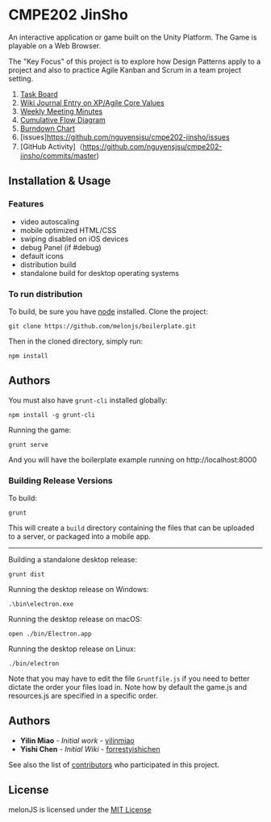 
# CMPE202 JinSho

An interactive application or game built on the Unity Platform. The Game is playable on a Web Browser.

The "Key Focus" of this project is to explore how Design Patterns apply to a project and also to practice Agile Kanban and Scrum in a team project setting.

1. [Task Board](https://github.com/nguyensjsu/cmpe202-jinsho/projects/1)
2. [Wiki Journal Entry on XP/Agile Core Values](https://github.com/nguyensjsu/cmpe202-jinsho/blob/master/VALUES.md)
3. [Weekly Meeting Minutes](https://github.com/nguyensjsu/cmpe202-jinsho/blob/master/Weekly-Meeting-Minutes.md)
4. [Cumulative Flow Diagram](https://docs.google.com/spreadsheets/u/4/d/1-edpu_H-L8hQ4v3yC0A2R4DUzi8HrjSyeIhlAKmyH4w/edit?usp=drive_web)
5. [Burndown Chart](https://docs.google.com/spreadsheets/u/4/d/1QALRc81ugkEYgHz6_h0Lac5tWReTRK7607GrrbWLSmQ/edit?usp=drive_web)
6. [issues]https://github.com/nguyensjsu/cmpe202-jinsho/issues
7. [GitHub Activity]（https://github.com/nguyensjsu/cmpe202-jinsho/commits/master)

## Installation & Usage
### Features 
- video autoscaling
- mobile optimized HTML/CSS
- swiping disabled on iOS devices
- debug Panel (if #debug)
- default icons
- distribution build
- standalone build for desktop operating systems

### To run distribution

To build, be sure you have [node](http://nodejs.org) installed. Clone the project:

    git clone https://github.com/melonjs/boilerplate.git

Then in the cloned directory, simply run:

    npm install

## Authors         
You must also have `grunt-cli` installed globally:

    npm install -g grunt-cli

Running the game:

	grunt serve

And you will have the boilerplate example running on http://localhost:8000

### Building Release Versions

To build:

    grunt

This will create a `build` directory containing the files that can be uploaded to a server, or packaged into a mobile app.

----

Building a standalone desktop release:

    grunt dist

Running the desktop release on Windows:

    .\bin\electron.exe

Running the desktop release on macOS:

    open ./bin/Electron.app

Running the desktop release on Linux:

    ./bin/electron

Note that you may have to edit the file `Gruntfile.js` if you need to better dictate the order your files load in. Note how by default the game.js and resources.js are specified in a specific order.

## Authors

* **Yilin Miao** - *Initial work* - [yilinmiao](https://github.com/yilinmiao)
* **Yishi Chen** - *Initial Wiki* - [forrestyishichen](https://github.com/forrestyishichen)

See also the list of [contributors](https://github.com/nguyensjsu/cmpe202-jinsho/graphs/contributors) who participated in this project.

## License
melonJS is licensed under the [MIT License](http://www.opensource.org/licenses/mit-license.php)
